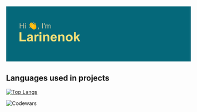 ![](header.png)

## Languages used in projects

[![Top Langs](https://github-readme-stats.vercel.app/api/top-langs/?username=Larinenok)](https://github.com/anuraghazra/github-readme-stats)

![Codewars](https://github.r2v.ch/codewars?user=larinenok)
